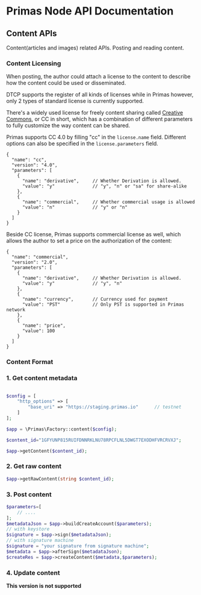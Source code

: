 # Primas Node API Documentation

## Content APIs

Content(articles and images) related APIs. Posting and reading content.

### Content Licensing

When posting, the author could attach a license to the content
to describe how the content could be used or disseminated.

DTCP supports the register of all kinds of licenses while in Primas however,
only 2 types of standard license is currently supported. 

There's a widely used license for freely content sharing
called [Creative Commons](https://creativecommons.org/), or CC in short,
which has a combination of different parameters to fully customize the way
content can be shared.

Primas supports CC 4.0 by filling "cc" in the `license.name` field.
Different options can also be specified in the `license.parameters` field.

```
{
  "name": "cc",
  "version": "4.0",
  "parameters": [
    {
      "name": "derivative",     // Whether Derivation is allowed.
      "value": "y"              // "y", "n" or "sa" for share-alike
    },
    {
      "name": "commercial",     // Whether commercial usage is allowed
      "value": "n"              // "y" or "n"
    }
  ]
}
``` 

Beside CC license, Primas supports commercial license as well, which allows the author
to set a price on the authorization of the content:

```
{
  "name": "commercial",
  "version": "2.0",
  "parameters": [
    {
      "name": "derivative",     // Whether Derivation is allowed.
      "value": "y"              // "y", "n"
    },
    {
      "name": "currency",       // Currency used for payment
      "value": "PST"            // Only PST is supported in Primas network
    },
    {
      "name": "price",
      "value": 100
    }
  ]
}
``` 

### Content Format

### 1. Get content metadata

```php

$config = [
    "http_options" => [
        "base_uri" => "https://staging.primas.io"      // testnet
    ]
];

$app = \Primas\Factory::content($config);

$content_id="1GFYUNP815RUIFDNNRKLNU78RPCFLNL5DWGT7EXODHFVRCRVXJ";

$app->getContent($content_id);
```

### 2. Get raw content

```php
$app->getRawContent(string $content_id);
```

### 3. Post content

```php
$parameters=[
    // ....
];
$metadataJson = $app->buildCreateAccount($parameters);
// with keystore
$signature = $app->sign($metadataJson);
// with signature machine
$signature = "your signature from signature machine";
$metadata = $app->afterSign($metadataJson);
$createRes = $app->createContent($metadata,$parameters);

```


### 4. Update content

**This version is not supported**






